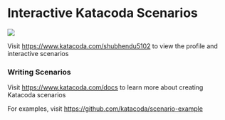 # Interactive Katacoda Scenarios

[![](http://shields.katacoda.com/katacoda/shubhendu5102/count.svg)](https://www.katacoda.com/shubhendu5102 "Get your profile on Katacoda.com")

Visit https://www.katacoda.com/shubhendu5102 to view the profile and interactive scenarios

### Writing Scenarios
Visit https://www.katacoda.com/docs to learn more about creating Katacoda scenarios

For examples, visit https://github.com/katacoda/scenario-example
